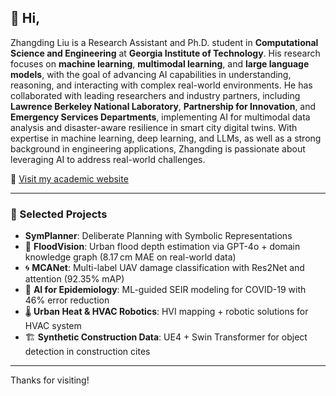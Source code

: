 ## 👋 Hi, 

Zhangding Liu is a Research Assistant and Ph.D. student in **Computational Science and Engineering** at **Georgia Institute of Technology**. His research focuses on **machine learning**, **multimodal learning**, and **large language models**, with the goal of advancing AI capabilities in understanding, reasoning, and interacting with complex real-world environments. 
He has collaborated with leading researchers and industry partners, including **Lawrence Berkeley National Laboratory**, **Partnership for Innovation**, and **Emergency Services Departments**, implementing AI for multimodal data analysis and disaster-aware resilience in smart city digital twins. 
With expertise in machine learning, deep learning, and LLMs, as well as a strong background in engineering applications, Zhangding is passionate about leveraging AI to address real-world challenges. 



🔗 [Visit my academic website](https://zhangdingliu.github.io/)  

---

### 🔬 Selected Projects
-   **SymPlanner**: Deliberate Planning with Symbolic Representations 
- 🌊 **FloodVision**: Urban flood depth estimation via GPT-4o + domain knowledge graph (8.17 cm MAE on real-world data)  
- 🌀 **MCANet**: Multi-label UAV damage classification with Res2Net and attention (92.35% mAP)  
- 🏥 **AI for Epidemiology**: ML-guided SEIR modeling for COVID-19 with 46% error reduction  
- 🌡 **Urban Heat & HVAC Robotics**: HVI mapping + robotic solutions for HVAC system  
- 🏗 **Synthetic Construction Data**: UE4 + Swin Transformer for object detection in construction cites

---

Thanks for visiting!

